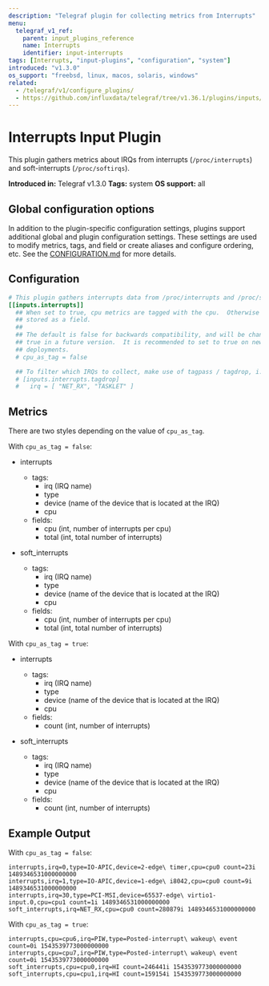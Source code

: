 ```yaml
---
description: "Telegraf plugin for collecting metrics from Interrupts"
menu:
  telegraf_v1_ref:
    parent: input_plugins_reference
    name: Interrupts
    identifier: input-interrupts
tags: [Interrupts, "input-plugins", "configuration", "system"]
introduced: "v1.3.0"
os_support: "freebsd, linux, macos, solaris, windows"
related:
  - /telegraf/v1/configure_plugins/
  - https://github.com/influxdata/telegraf/tree/v1.36.1/plugins/inputs/interrupts/README.md, Interrupts Plugin Source
---
```


# Interrupts Input Plugin

This plugin gathers metrics about IRQs from interrupts (`/proc/interrupts`) and
soft-interrupts (`/proc/softirqs`).

**Introduced in:** Telegraf v1.3.0
**Tags:** system
**OS support:** all

## Global configuration options <!-- @/docs/includes/plugin_config.md -->

In addition to the plugin-specific configuration settings, plugins support
additional global and plugin configuration settings. These settings are used to
modify metrics, tags, and field or create aliases and configure ordering, etc.
See the [CONFIGURATION.md](/telegraf/v1/configuration/#plugins) for more details.

[CONFIGURATION.md]: ../../../docs/CONFIGURATION.md#plugins

## Configuration

```toml @sample.conf
# This plugin gathers interrupts data from /proc/interrupts and /proc/softirqs.
[[inputs.interrupts]]
  ## When set to true, cpu metrics are tagged with the cpu.  Otherwise cpu is
  ## stored as a field.
  ##
  ## The default is false for backwards compatibility, and will be changed to
  ## true in a future version.  It is recommended to set to true on new
  ## deployments.
  # cpu_as_tag = false

  ## To filter which IRQs to collect, make use of tagpass / tagdrop, i.e.
  # [inputs.interrupts.tagdrop]
  #   irq = [ "NET_RX", "TASKLET" ]
```

## Metrics

There are two styles depending on the value of `cpu_as_tag`.

With `cpu_as_tag = false`:

- interrupts
  - tags:
    - irq (IRQ name)
    - type
    - device (name of the device that is located at the IRQ)
    - cpu
  - fields:
    - cpu (int, number of interrupts per cpu)
    - total (int, total number of interrupts)

- soft_interrupts
  - tags:
    - irq (IRQ name)
    - type
    - device (name of the device that is located at the IRQ)
    - cpu
  - fields:
    - cpu (int, number of interrupts per cpu)
    - total (int, total number of interrupts)

With `cpu_as_tag = true`:

- interrupts
  - tags:
    - irq (IRQ name)
    - type
    - device (name of the device that is located at the IRQ)
    - cpu
  - fields:
    - count (int, number of interrupts)

- soft_interrupts
  - tags:
    - irq (IRQ name)
    - type
    - device (name of the device that is located at the IRQ)
    - cpu
  - fields:
    - count (int, number of interrupts)

## Example Output

With `cpu_as_tag = false`:

```text
interrupts,irq=0,type=IO-APIC,device=2-edge\ timer,cpu=cpu0 count=23i 1489346531000000000
interrupts,irq=1,type=IO-APIC,device=1-edge\ i8042,cpu=cpu0 count=9i 1489346531000000000
interrupts,irq=30,type=PCI-MSI,device=65537-edge\ virtio1-input.0,cpu=cpu1 count=1i 1489346531000000000
soft_interrupts,irq=NET_RX,cpu=cpu0 count=280879i 1489346531000000000
```

With `cpu_as_tag = true`:

```text
interrupts,cpu=cpu6,irq=PIW,type=Posted-interrupt\ wakeup\ event count=0i 1543539773000000000
interrupts,cpu=cpu7,irq=PIW,type=Posted-interrupt\ wakeup\ event count=0i 1543539773000000000
soft_interrupts,cpu=cpu0,irq=HI count=246441i 1543539773000000000
soft_interrupts,cpu=cpu1,irq=HI count=159154i 1543539773000000000
```
